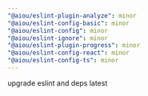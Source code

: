 ```yaml
---
"@aiou/eslint-plugin-analyze": minor
"@aiou/eslint-config-basic": minor
"@aiou/eslint-config": minor
"@aiou/eslint-ignore": minor
"@aiou/eslint-plugin-progress": minor
"@aiou/eslint-config-react": minor
"@aiou/eslint-config-ts": minor
---
```


upgrade eslint and deps latest
